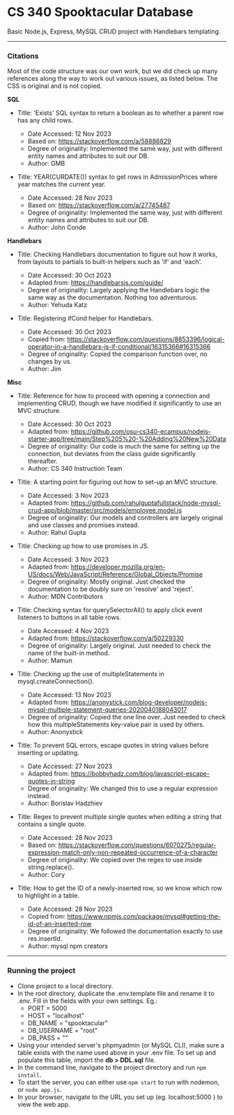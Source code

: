 # CS 340 Spooktacular Database

Basic Node.js, Express, MySQL CRUD project with Handlebars templating.

---

### Citations

Most of the code structure was our own work, but we did check up many references along the way to work out various issues, as listed below. The CSS is original and is not copied.

**SQL**

-   Title: 'Exists' SQL syntax to return a boolean as to whether a parent row has any child rows.

    -   Date Accessed: 12 Nov 2023
    -   Based on: https://stackoverflow.com/a/58886829
    -   Degree of originality: Implemented the same way, just with different entity names and attributes to suit our DB.
    -   Author: GMB

-   Title: YEAR(CURDATE()) syntax to get rows in AdmissionPrices where year matches the current year.
    -   Date Accessed: 28 Nov 2023
    -   Based on: https://stackoverflow.com/a/27745487
    -   Degree of originality: Implemented the same way, just with different entity names and attributes to suit our DB.
    -   Author: John Conde

**Handlebars**

-   Title: Checking Handlebars documentation to figure out how it works, from layouts to partials to built-in helpers such as 'if' and 'each'.

    -   Date Accessed: 30 Oct 2023
    -   Adapted from: https://handlebarsjs.com/guide/
    -   Degree of originality: Largely applying the Handlebars logic the same way as the documentation. Nothing too adventurous.
    -   Author: Yehuda Katz

-   Title: Registering ifCond helper for Handlebars.
    -   Date Accessed: 30 Oct 2023
    -   Copied from: https://stackoverflow.com/questions/8853396/logical-operator-in-a-handlebars-js-if-conditional/16315366#16315366
    -   Degree of originality: Copied the comparison function over, no changes by us.
    -   Author: Jim

**Misc**

-   Title: Reference for how to proceed with opening a connection and implementing CRUD, though we have modified it significantly to use an MVC structure.

    -   Date Accessed: 30 Oct 2023
    -   Adapted from: https://github.com/osu-cs340-ecampus/nodejs-starter-app/tree/main/Step%205%20-%20Adding%20New%20Data
    -   Degree of originality: Our code is much the same for setting up the connection, but deviates from the class guide significantly thereafter.
    -   Author: CS 340 Instruction Team

-   Title: A starting point for figuring out how to set-up an MVC structure.

    -   Date Accessed: 3 Nov 2023
    -   Adapted from: https://github.com/rahulguptafullstack/node-mysql-crud-app/blob/master/src/models/employee.model.js
    -   Degree of originality: Our models and controllers are largely original and use classes and promises instead.
    -   Author: Rahul Gupta

-   Title: Checking up how to use promises in JS.

    -   Date Accessed: 3 Nov 2023
    -   Adapted from: https://developer.mozilla.org/en-US/docs/Web/JavaScript/Reference/Global_Objects/Promise
    -   Degree of originality: Mostly original. Just checked the documentation to be doubly sure on 'resolve' and 'reject'.
    -   Author: MDN Contributors

-   Title: Checking syntax for querySelectorAll() to apply click event listeners to buttons in all table rows.

    -   Date Accessed: 4 Nov 2023
    -   Adapted from: https://stackoverflow.com/a/50229330
    -   Degree of originality: Largely original. Just needed to check the name of the built-in method.
    -   Author: Mamun

-   Title: Checking up the use of multipleStatements in mysql.createConnection().

    -   Date Accessed: 13 Nov 2023
    -   Adapted from: https://anonystick.com/blog-developer/nodejs-mysql-multiple-statement-queries-2020040188043017
    -   Degree of originality: Copied the one line over. Just needed to check how this multipleStatements key-value pair is used by others.
    -   Author: Anonystick

-   Title: To prevent SQL errors, escape quotes in string values before inserting or updating.

    -   Date Accessed: 27 Nov 2023
    -   Adapted from: https://bobbyhadz.com/blog/javascript-escape-quotes-in-string
    -   Degree of originality: We changed this to use a regular expression instead.
    -   Author: Borislav Hadzhiev

-   Title: Regex to prevent multiple single quotes when editing a string that contains a single quote.

    -   Date Accessed: 28 Nov 2023
    -   Based on: https://stackoverflow.com/questions/6070275/regular-expression-match-only-non-repeated-occurrence-of-a-character
    -   Degree of originality: We copied over the regex to use inside string.replace().
    -   Author: Cory

-   Title: How to get the ID of a newly-inserted row, so we know which row to highlight in a table.

    -   Date Accessed: 28 Nov 2023
    -   Copied from: https://www.npmjs.com/package/mysql#getting-the-id-of-an-inserted-row
    -   Degree of originality: We followed the documentation exactly to use res.insertId.
    -   Author: mysql npm creators

---

### Running the project

-   Clone project to a local directory.
-   In the root directory, duplicate the .env.template file and rename it to .env. Fill in the fields with your own settings. Eg.:
    -   PORT = 5000
    -   HOST = "localhost"
    -   DB_NAME = "spooktacular"
    -   DB_USERNAME = "root"
    -   DB_PASS = ""
-   Using your intended server's phpmyadmin (or MySQL CLI), make sure a table exists with the name used above in your .env file. To set up and populate this table, import the **db > DDL.sql** file.
-   In the command line, navigate to the project directory and run `npm install`.
-   To start the server, you can either use `npm start` to run with nodemon, or `node app.js`.
-   In your browser, navigate to the URL you set up (eg. localhost:5000 ) to view the web app.

